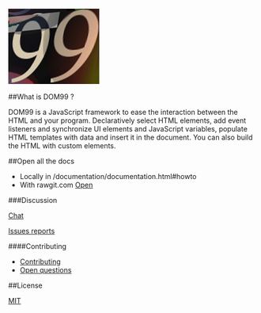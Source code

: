![DOM99](images/visual2.jpg)


##What is DOM99 ?

DOM99 is a JavaScript framework to ease the interaction between the HTML and your program. Declaratively select HTML elements, add event listeners and synchronize UI elements and JavaScript variables, populate HTML templates with data and insert it in the document. You can also build the HTML with custom elements.


##Open all the docs

 * Locally in /documentation/documentation.html#howto
 * With rawgit.com [Open](https://cdn.rawgit.com/GrosSacASac/DOM99/2.0.0/documentation/documentation.html)



###Discussion

[Chat](https://dystroy.org/miaou/3)

[Issues reports](https://github.com/GrosSacASac/DOM99/issues)

####Contributing

 * [Contributing](documentation/contributing.md)
 * [Open questions](documentation/openquestions.md)

##License

[MIT](https://opensource.org/licenses/MIT)
